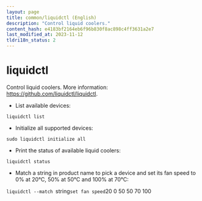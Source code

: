 ```yaml
---
layout: page
title: common/liquidctl (English)
description: "Control liquid coolers."
content_hash: e4183bf2164eb6f96b830f8ac898c4ff3631a2e7
last_modified_at: 2023-11-12
tldri18n_status: 2
---
```

# liquidctl

Control liquid coolers.
More information: <https://github.com/liquidctl/liquidctl>.

- List available devices:

`liquidctl list`

- Initialize all supported devices:

`sudo liquidctl initialize all`

- Print the status of available liquid coolers:

`liquidctl status`

- Match a string in product name to pick a device and set its fan speed to 0% at 20°C, 50% at 50°C and 100% at 70°C:

`liquidctl --match `<span class="tldr-var badge badge-pill bg-dark-lm bg-white-dm text-white-lm text-dark-dm font-weight-bold">string</span>` set fan speed `<span class="tldr-var badge badge-pill bg-dark-lm bg-white-dm text-white-lm text-dark-dm font-weight-bold">20 0 50 50 70 100</span>
